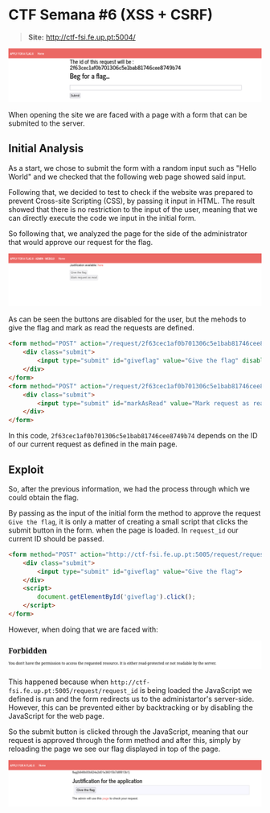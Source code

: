 # CTF Semana #6 (XSS + CSRF)

> **Site:** http://ctf-fsi.fe.up.pt:5004/

![Home](../Images/ctf6/Home.png)

When opening the site we are faced with a page with a form that can be submited to the server.

## Initial Analysis

As a start, we chose to submit the form with a random input such as "Hello World" and we checked that the following web page showed said input.

Following that, we decided to test to check if the website was prepared to prevent Cross-site Scripting (CSS), by passing it input in HTML. The result showed that there is no restriction to the input of the user, meaning that we can directly execute the code we input in the initial form.

So following that, we analyzed the page for the side of the administrator that would approve our request for the flag. 

![Admin](../Images/ctf6/Admin_Page.png)


As can be seen the buttons are disabled for the user, but the mehods to give the flag and mark as read the requests are defined.

```html
<form method="POST" action="/request/2f63cec1af0b701306c5e1bab81746cee8749b74/approve" role="form">
    <div class="submit">  
        <input type="submit" id="giveflag" value="Give the flag" disabled="">
    </div>
</form>
<form method="POST" action="/request/2f63cec1af0b701306c5e1bab81746cee8749b74/mark_as_read" role="formRead">
    <div class="submit">  
        <input type="submit" id="markAsRead" value="Mark request as read" disabled="">  
    </div>
</form>
```

In this code,  `2f63cec1af0b701306c5e1bab81746cee8749b74`  depends on the ID of our current request as defined in the main page.

## Exploit

So, after the previous information, we had the process through which we could obtain the flag.

By passing as the input of the initial form the method to approve the request `Give the flag`, it is only a matter of creating a small script that clicks the submit button in the form. when the page is loaded. In `request_id` our current ID should be passed.

```html
<form method="POST" action="http://ctf-fsi.fe.up.pt:5005/request/request_id/approve" role="form">
    <div class="submit">
        <input type="submit" id="giveflag" value="Give the flag">
    </div>
    <script>
        document.getElementById('giveflag').click();
    </script>
</form>
```

However, when doing that we are faced with:

![Error](../Images/ctf6/Access_denied.png)

This happened because when `http://ctf-fsi.fe.up.pt:5005/request/request_id` is being loaded the JavaScript we defined is run and the form redirects us to the administartor's server-side. However, this can be prevented either by backtracking or by disabling the JavaScript for the web page. 

So the submit button is clicked through the JavaScript, meaning that our request is approved through the form method and after this, simply by reloading the page we see our flag displayed in top of the page.

![Flag](../Images/ctf6/Flag.png)
